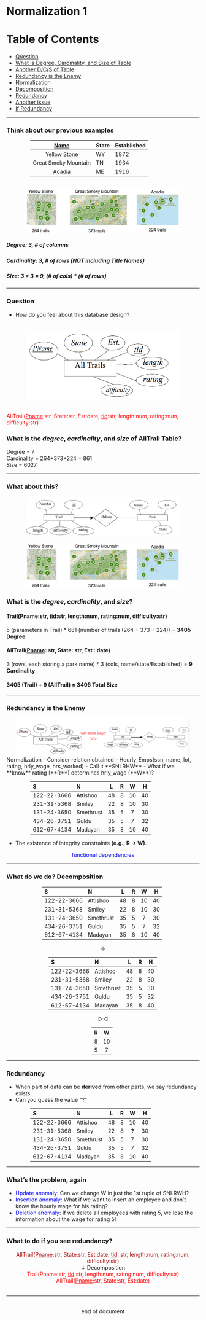 # Normalization 1
# Table of Contents
- [Question](#question)
- [What is Degree, Cardinality, and Size of Table](#what-is-the-degree-cardinality-and-size-of-alltrail-table)
- [Another D/C/S of Table](#what-about-this)
- [Redundancy is the Enemy](#redundancy-is-the-enemy)
- [Normalization](#normaliztion)
- [Decomposition](#what-do-we-do-decomposition)
- [Redundancy](#redundancy)
- [Another issue](#whats-the-problem-again)
- [If Redundancy](#what-to-do-if-you-see-redundancy)
---
### Think about our previous examples
<div style="margin-left: auto; margin-right: auto; width: 380px">

|<u>Name</u>|State|Established|
|:---:|:---|:---|
|Yellow Stone|WY|1872|
|Great Smoky Mountain|TN|1934|
|Acadia|ME|1916|
</div>
<div style="margin-left: auto; margin-right: auto; width: 80%"><br><img alt="Maps" src="./Images/N1\N1_1.png"></img><br></div>

##### Degree: 3, # of columns
##### Cardinality: 3, # of rows (NOT including Title Names)
##### Size: 3 * 3 = 9, (# of cols) * (# of rows)
---
### Question 
- How do you feel about this database design?
<div style="margin-left: auto; margin-right: auto; width: 80%"><br><img alt="Entity Set 1" src="./Images/N1\N1_2.png"></img><br><br></div>

<span style="color:red">AllTrail(<u>Pname</u>:str, State:str, Est:date, <u>tid</u>:str, length:num, rating:num, difficulty:str)</span>

### What is the ***degree***, ***cardinality***, and ***size*** of AllTrail Table?
Degree = 7 <br>Cardinality = 264+373+224 = 861 <br>Size = 6027

---
### What about this?
<div style="margin-left: auto; margin-right: auto; width: 80%"> <img alt="Entity Set 2" src="./Images/N1\N1_3.png"></img></div>
<div style="margin-left: auto; margin-right: auto; width: 80%"><br><img alt="Maps" src="./Images/N1\N1_1.png"></img><br></div>

### What is the ***degree***, ***cardinality***, and ***size***?

#### Trail(Pname:str, <u>tid</u>:str, length:num, rating:num, difficulty:str)
5 (parameters in Trail)  * 681 (number of trails (264 + 373 + 224)) = **3405 Degree**
#### AllTrail(<u>Pname</u>: str, State: str, Est : date)
3 (rows, each storing a park name) * 3 (cols, name/state/Established) = **9 Cardinality**
#### 3405 (Trail) + 9 (AllTrail) = **3405 Total Size**
---
### Redundancy is the Enemy
<div style="margin-left: auto; margin-right: auto; width: 90%"> <img alt="Too long of Entity Set" src="./Images/N1\N1_4.png"></img></div>Normalization
- Consider relation obtained
    - Hourly_Emps(ssn, name, lot, rating, hrly_wage, hrs_worked)
    - Call it **SNLRHW**
- What if we **know** rating (**R**) determines hrly_wage (**W**)?
<div style="margin-left: auto; margin-right: auto; width: 380px">

|S|N|L|R|W|H|
|:--|:--|:--:|:--:|:--:|:--:|
|122-22-3666|Attishoo|48|8|10|40|
|231-31-5368|Smiley|22|8|10|30|
|131-24-3650|Smethrust|35|5|7|30|
|434-26-3751|Guldu|35|5|7|32|
|612-67-4134|Madayan|35|8|10|40|
</div>

- The existence of integrity constraints **(e.g., R → W)**.
<div style="text-align: center;"><span style="color:blue;">functional dependencies</span></div>

---
### What do we do? Decomposition
<div style="display:relative; align:center">
<div style="margin-left: auto; margin-right: auto; width: 320px">

|S|N|L|R|W|H|
|:--|:--|:--:|:--:|:--:|:--:|
|122-22-3666|Attishoo|48|8|10|40|
|231-31-5368|Smiley|22|8|10|30|
|131-24-3650|Smethrust|35|5|7|30|
|434-26-3751|Guldu|35|5|7|32|
|612-67-4134|Madayan|35|8|10|40|
</div>
<div style="text-align: center;">↓</div>
<div style="margin-left: auto; margin-right: auto; width: 285px">

|S|N|L|R|H|
|:--|:--|:--:|:--:|:--:|
|122-22-3666|Attishoo|48|8|40|
|231-31-5368|Smiley|22|8|30|
|131-24-3650|Smethrust|35|5|30|
|434-26-3751|Guldu|35|5|32|
|612-67-4134|Madayan|35|8|40|
</div>
<div style="text-align: center;">▷◁</div>
<div style="margin-left: auto; margin-right: auto; width: 60px">

|R|W|
|:-:|:-:|
|8|10|
|5|7|
</div>
</div>

---
### Redundancy
- When part of data can be **derived** from other parts, we say redundancy exists.
- Can you guess the value "?"
<div style="margin-left: auto; margin-right: auto; width: 380px">

|S|N|L|R|W|H|
|:--|:--|:--:|:--:|:--:|:--:|
|122-22-3666|Attishoo|48|8|10|40|
|231-31-5368|Smiley|22|8|**?**|30|
|131-24-3650|Smethrust|35|5|7|30|
|434-26-3751|Guldu|35|5|7|32|
|612-67-4134|Madayan|35|8|10|40|
</div>

---
### What’s the problem, again
- <span style="color:blue">Update anomaly</span>: Can we change W in just the 1st tuple of SNLRWH?
- <span style="color:blue">Insertion anomaly</span>: What if we want to insert an employee and don’t know the hourly wage for his rating?
- <span style="color:blue">Deletion anomaly</span>: If we delete all employees with rating 5, we lose the information about the wage for rating 5! 
---
### What to do if you see redundancy?
<div style="display:relative; text-align: center;">
<div style="color:#AA0000">AllTrail(<u>Pname</u>:str, State:str, Est:date, <u>tid</u>: str, length:num, rating:num, difficulty:str)</div>
<div style="text-align: center;">↓ Decomposition</div>
<div style="color:red">Trail(Pname:str, <u>tid</u>:str, length:num, rating:num, difficulty:str)<br>
AllTrail(<u>Pname</u>:str, State:str, Est:date)</div>
</div><br>

---
<br>
<div style="display:relative; text-align: center;">end of document</div>